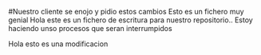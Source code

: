 
#Nuestro cliente se enojo y pidio estos cambios
Esto es un fichero muy genial
Hola este es un fichero de escritura para nuestro repositorio..
Estoy haciendo unso procesos que seran interrumpidos

Hola esto es una modificacion
